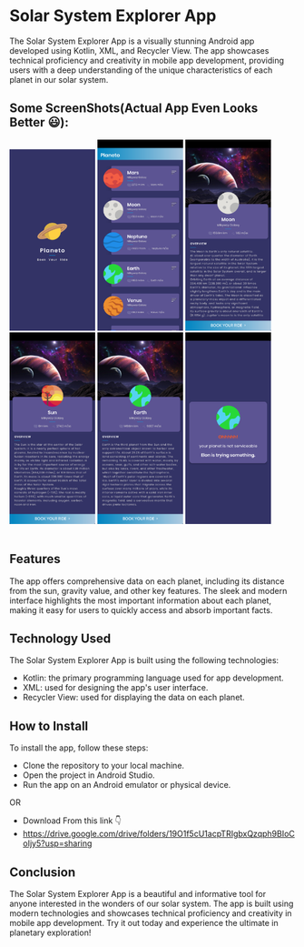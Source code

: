 # Solar System Explorer App
The Solar System Explorer App is a visually stunning Android app developed using Kotlin, XML, and Recycler View. The app showcases technical proficiency and creativity in mobile app development, providing users with a deep understanding of the unique characteristics of each planet in our solar system.

## Some ScreenShots(Actual App Even Looks Better 😃): </br>
<img src="https://github.com/vivek-panchal/Planeto/blob/master/AppScreenshot/1.png" width=30% height=30%/> <img src="https://github.com/vivek-panchal/Planeto/blob/master/AppScreenshot/4.png" width=30% height=30%/>
<img src="https://github.com/vivek-panchal/Planeto/blob/master/AppScreenshot/3.png" width=30% height=30%/>
<img src="https://github.com/vivek-panchal/Planeto/blob/master/AppScreenshot/2.png" width=30% height=30%/>
<img src="https://github.com/vivek-panchal/Planeto/blob/master/AppScreenshot/5.png" width=30% height=30%/>
<img src="https://github.com/vivek-panchal/Planeto/blob/master/AppScreenshot/6.png" width=30% height=30%/>
<br>
<br>

## Features
The app offers comprehensive data on each planet, including its distance from the sun, gravity value, and other key features. The sleek and modern interface highlights the most important information about each planet, making it easy for users to quickly access and absorb important facts.

## Technology Used
The Solar System Explorer App is built using the following technologies:

- Kotlin: the primary programming language used for app development.
- XML: used for designing the app's user interface.
- Recycler View: used for displaying the data on each planet.

## How to Install
To install the app, follow these steps:

- Clone the repository to your local machine.
- Open the project in Android Studio.
- Run the app on an Android emulator or physical device.

OR 
- Download From this link 👇
- https://drive.google.com/drive/folders/19O1f5cU1acpTRIgbxQzqph9BIoCoIjy5?usp=sharing
## Conclusion
The Solar System Explorer App is a beautiful and informative tool for anyone interested in the wonders of our solar system. The app is built using modern technologies and showcases technical proficiency and creativity in mobile app development. Try it out today and experience the ultimate in planetary exploration!



